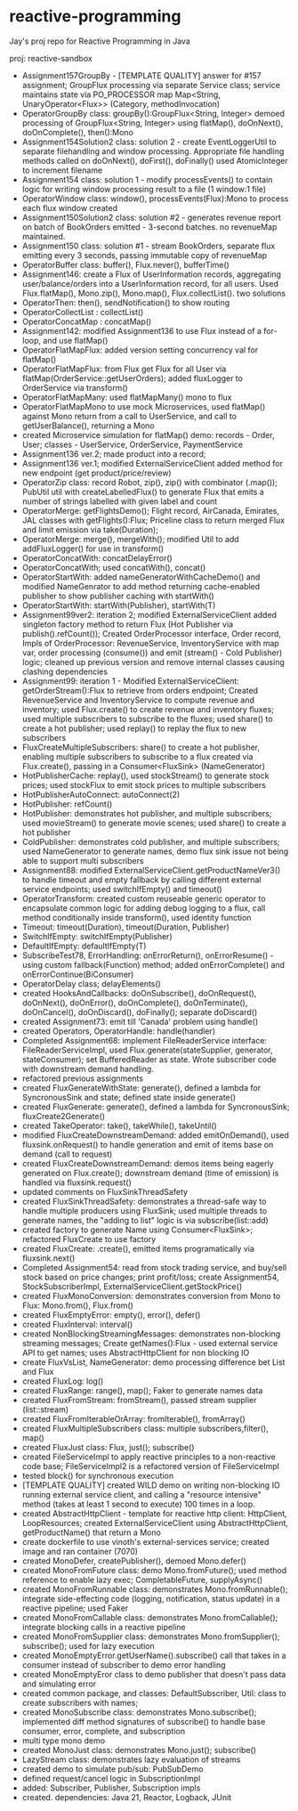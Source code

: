 # reactive-programming
Jay's proj repo for Reactive Programming in Java

proj: reactive-sandbox

- Assignment157GroupBy - [TEMPLATE QUALITY] answer for #157 assignment; GroupFlux processing via separate Service class; service maintains state via PO_PROCESSOR map Map<String, UnaryOperator<Flux<PurchaseOrder>>> (Category, methodInvocation)
- OperatorGroupBy class: groupBy():GroupFlux<String, Integer> demoed processing of GroupFlux<String, Integer> using flatMap(), doOnNext(), doOnComplete(), then():Mono<Void>
- Assignment154Solution2 class: solution 2 - create EventLoggerUtil to separate filehandling and window processing. Appropriate file handling methods called on doOnNext(), doFirst(), doFinally() used AtomicInteger to increment filename
- Assignment154 class: solution 1 - modify processEvents() to contain logic for writing window processing result to a file (1 window:1 file)
- OperatorWindow class: window(), processEvents(Flux<String>):Mono<Void> 
to process each flux window created
- Assignment150Solution2 class: solution #2 - generates revenue report on batch of BookOrders emitted - 3-second batches. no revenueMap maintained.
- Assignment150 class: solution #1 - stream BookOrders, separate flux emitting every 3 seconds, passing immutable copy of revenueMap
- OperatorBuffer class: buffer(), Flux.never(), bufferTime()
- Assignment146: create a Flux of UserInformation records, aggregating user/balance/orders into a UserInformation record, for all users. Used Flux.flatMap(), Mono.zip(), Mono.map(), Flux.collectList(). two solutions  
- OperatorThen: then(), sendNotification() to show routing
- OperatorCollectList : collectList()
- OperatorConcatMap : concatMap()
- Assignment142: modified Assignment136 to use Flux<Integer> instead of a for-loop, and use flatMap()
- OperatorFlatMapFlux: added version setting concurrency val for flatMap()
- OperatorFlatMapFlux: from Flux<User> get Flux<Order> for all User via flatMap(OrderService::getUserOrders); added fluxLogger to OrderService via transform()
- OperatorFlatMapMany: used flatMapMany() mono to flux
- OperatorFlatMapMono to use mock Microservices, used flatMap() against Mono<Integer> return from a call to UserService, and call to getUserBalance(), returning a Mono<Integer> 
- created Microservice simulation for flatMap() demo: records - Order, User; classes - UserService, OrderService, PaymentService
- Assignment136 ver.2; made product into a record;
- Assignment136 ver.1; modified ExternalServiceClient added method for new endpoint (get product/price/review)
- OperatorZip class: record Robot, zip(), zip() with combinator (.map()); PubUtil util with createLabelledFlux() to generate Flux that emits a number of strings labelled with given label and count
- OperatorMerge: getFlightsDemo(); Flight record, AirCanada, Emirates, JAL classes with getFlights():Flux<Flight>; Priceline class to return merged Flux<Flight> and limit emission via take(Duration);
- OperatorMerge: merge(), mergeWith(); modified Util to add addFluxLogger() for use in transform()
- OperatorConcatWith: concatDelayError()
- OperatorConcatWith; used concatWith(), concat()
- OperatorStartWith: added nameGeneratorWithCacheDemo() and modified NameGenrator to add method returning cache-enabled publisher to show publisher caching with startWith()
- OperatorStartWith: startWith(Publisher), startWith(T)
- Assignment99ver2: iteration 2; modified ExternalServiceClient added singleton factory method to return Flux<Order> (Hot Publisher via publish().refCount()); Created OrderProcessor interface, Order record, Impls of OrderProcessor: RevenueService, InventoryService with map var, order processing (consume()) and emit (stream() - Cold Publisher) logic; cleaned up previous version and remove internal classes causing clashing dependencies
- Assignment99: iteration 1 - Modified ExternalServiceClient: getOrderStream():Flux<String> to retrieve from orders endpoint; Created RevenueService and InventoryService to compute revenue and inventory; used Flux.create() to create revenue and inventory fluxes; used multiple subscribers to subscribe to the fluxes; used share() to create a hot publisher; used replay() to replay the flux to new subscribers
- FluxCreateMultipleSubscribers: share() to create a hot publisher, enabling multiple subscribers to subscribe to a flux created via Flux.create(), passing in a Consumer<FluxSink<String>> (NameGenerator)
- HotPublisherCache: replay(), used stockStream() to generate stock prices; used stockFlux to emit stock prices to multiple subscribers
- HotPublisherAutoConnect: autoConnect(2)
- HotPublisher: refCount()
- HotPublisher: demonstrates hot publisher, and multiple subscribers; used movieStream() to generate movie scenes; used share() to create a hot publisher
- ColdPublisher: demonstrates cold publisher, and multiple subscribers; used NameGenerator to generate names, demo flux sink issue not being able to support multi subscribers
- Assignment88: modified ExternalServiceClient.getProductNameVer3() to handle timeout and empty fallback by calling different external service endpoints; used switchIfEmpty() and timeout()
- OperatorTransform: created custom reuseable generic operator to encapsulate common logic for adding debug logging to a flux, call method conditionally inside transform(), used identity function
- Timeout: timeout(Duration), timeout(Duration, Publisher)
- SwitchIfEmpty: switchIfEmpty(Publisher)
- DefaultIfEmpty: defaultIfEmpty(T)
- SubscribeTest78, ErrorHandling: onErrorReturn(), onErrorResume() - using custom fallback(Function) method; added onErrorComplete() and onErrorContinue(BiConsumer)
- OperatorDelay class; delayElements()
- created HooksAndCallbacks: doOnSubscribe(), doOnRequest(), doOnNext(), doOnError(), doOnComplete(), doOnTerminate(), doOnCancel(), doOnDiscard(), doFinally(); separate doDiscard() 
- created Assignment73: emit till 'Canada' problem using handle()
- created Operators, OperatorHandle: handle(handler)
- Completed Assignment68: implement FileReaderService interface: FileReaderServiceImpl, used Flux.generate(stateSupplier, generator, stateConsumer); set BufferedReader as state. Wrote subscriber code with downstream demand handling.
- refactored previous assignments
- created FluxGenerateWithState: generate(), defined a lambda for SyncronousSink and state; defined state inside generate()
- created FluxGenerate: generate(), defined a lambda for SyncronousSink; fluxCreate2Generate()
- created TakeOperator:  take(), takeWhile(), takeUntil()
- modified FluxCreateDownstreamDemand: added emitOnDemand(), used fluxsink.onRequest() to handle generation and emit of items base on demand (call to request)
- created FluxCreateDownstreamDemand: demos items being eagerly generated on Flux.create(); downstream demand (time of emission) is handled via fluxsink.request()
- updated comments on FluxSinkThreadSafety
- created FluxSinkThreadSafety: demonstrates a thread-safe way to handle multiple producers using FluxSink; used multiple threads to generate names, the "adding to list" logic is via subscribe(list::add)
- created factory to generate Name using Consumer<FluxSink<String>>; refactored FluxCreate to use factory
- created FluxCreate: .create(), emitted items programatically via fluxsink.next()
- Completed Assignment54: read from stock trading service, and buy/sell stock based on price changes; print profit/loss; create Assignment54, StockSubscriberImpl, ExternalServiceClient.getStockPrice()
- created FluxMonoConversion: demonstrates conversion from Mono to Flux: Mono.from(), Flux.from()
- created FluxEmptyError: empty(), error(), defer()
- created FluxInterval: interval()
- created NonBlockingStreamingMessages: demonstrates non-blocking streaming messages; Create getNames():Flux<String> - used external service API to get names; uses AbstractHttpClient for non blocking IO
- create FluxVsList, NameGenerator: demo processing difference bet List and Flux
- created FluxLog: log()
- created FluxRange: range(), map(); Faker to generate names data
- created FluxFromStream: fromStream(), passed stream supplier (list::stream)
- created FluxFromIterableOrArray: fromIterable(), fromArray()
- created FluxMultipleSubscribers class: multiple subscribers,filter(), map()
- created FluxJust class: Flux, just(); subscribe()
- created FileServiceImpl to apply reactive principles to a non-reactive code base; FileServiceImpl2 is a refactored version of FileServiceImpl
- tested block() for synchronous execution
- [TEMPLATE QUALITY] created WILD demo on writing non-blocking IO running external service client, and calling a "resource intensive" method (takes at least 1 second to execute) 100 times in a loop.
- created AbstractHttpClient - template for reactive http client: HttpClient, LoopResources; created ExternalServiceClient using AbstractHttpClient, getProductName() that return a Mono<String>
- create dockerfile to use vinoth's external-services service; created image and ran container (7070)
- created MonoDefer, createPublisher(), demoed Mono.defer()
- created MonoFromFuture class: demo Mono.fromFuture(); used method reference to enable lazy exec; CompletableFuture, supplyAsync()
- created MonoFromRunnable class: demonstrates Mono.fromRunnable(); integrate side-effecting code (logging, notification, status update) in a reactive pipeline; used Faker
- created MonoFromCallable class: demonstrates Mono.fromCallable(); integrate blocking calls in a reactive pipeline
- created MonoFromSupplier class: demonstrates Mono.fromSupplier(); subscribe(); used for lazy execution
- created MonoEmptyError.getUserName().subscribe() call that takes in a consumer instead of subscriber to demo error handling
- created MonoEmptyEror class to demo publisher that doesn't pass data and simulating error
- created common package, and classes: DefaultSubscriber<T>, Util: class to create subscribers with names; 
- created MonoSubscribe class: demonstrates Mono.subscribe(); implemented diff method signatures of subscribe() to handle base consumer, error, complete, and subscription
- multi type mono demo
- created MonoJust class: demonstrates Mono.just(); subscribe()
- LazyStream class: demonstrates lazy evaluation of streams
- created demo to simulate pub/sub: PubSubDemo
- defined request/cancel logic in SubscriptionImpl
- added: Subscriber, Publisher, Subscription impls
- created. dependencies: Java 21, Reactor, Logback, JUnit
